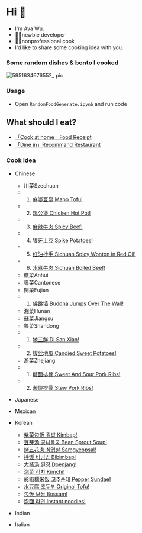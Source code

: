 
# Hi :wave:

- I'm Ava Wu. 
- 👩‍💻newbie developer
- 👩‍🍳nonprofessional cook
- I'd like to share some cooking idea with you.

### Some random dishes & bento I cooked
![5951634676552_ pic](https://user-images.githubusercontent.com/50277379/137988401-22b4453d-f43a-4c9c-afe4-41a6aa4c1527.jpg)


### Usage

- Open `RandomFoodGenerate.ipynb` and run code

## What should I eat?

* [「Cook at home」Food Receipt](https://www.bbcgoodfood.com/recipes/collection/easy-recipes)
* [「Dine in」Recommand Restaurant](https://www.yelp.com)

### Cook Idea
* Chinese
   * 川菜Szechuan
   - 1. [麻婆豆腐 Mapo Tofu!](./chinese/szechuan/0001麻婆豆腐.md)
   - 2. [鸡公煲 Chicken Hot Pot!](./chinese/szechuan/0002鸡公煲.md)   
   - 3. [麻辣牛肉 Spicy Beef!](./chinese/szechuan/0003麻辣牛肉.md)
   - 4. [狼牙土豆 Spike Potatoes!](./chinese/szechuan/0005狼牙土豆.md)
   - 5. [红油抄手 Sichuan Spicy Wonton in Red Oil!](./chinese/szechuan/0009红油抄手.md)
   - 6. [水煮牛肉 Sichuan Boiled Beef!](./chinese/szechuan/0010水煮牛肉.md)
   * 徽菜Anhui
   * 粵菜Cantonese
   * 閩菜Fujian
   - 1. [佛跳墙 Buddha Jumps Over The Wall!](./chinese/fujian/0006佛跳墙.md)
   * 湘菜Hunan
   * 蘇菜Jiangsu
   * 魯菜Shandong
   - 1. [地三鲜 Di San Xian!](./chinese/shandong/0004地三鲜.md)
   - 2. [拔丝地瓜 Candied Sweet Potatoes!](./chinese/shandong/0008拔丝地瓜.md)
   * 浙菜Zhejiang
   - 1. [糖醋排骨 Sweet And Sour Pork Ribs!](./chinese/zhejiang/0007糖醋排骨.md)
   - 2. [酱烧排骨 Stew Pork Ribs!](./chinese/zhejiang/0011酱烧排骨.md)
   
* Japanese
* Mexican
* Korean
  * [紫菜包饭 김밥 Kimbap!](./korean/0011김밥.md)
  * [豆芽汤 콩나물국 Bean Sprout Soup!](./korean/0012콩나물국.md)
  * [烤五花肉 삼겹살 Samgyeopsal!](./korean/0013삼겹살.md)
  * [拌饭 비빔밥 Bibimbap!](./korean/0014비빔밥.md)
  * [大酱汤 된장 Doenjang!](./korean/0015된장.md)
  * [泡菜 김치 Kimchi!](./korean/0016김치.md)
  * [彩椒糯米饭 고추순대 Pepper Sundae!](./korean/0017고추순대.md)
  * [水豆腐 초두부 Original Tofu!](./korean/0018초두부.md)
  * [包饭 보쌈 Bossam!](./korean/0019보쌈.md)
  * [泡面 라면 Instant noodles!](./korean/0020라면.md)
* Indian
* Italian
